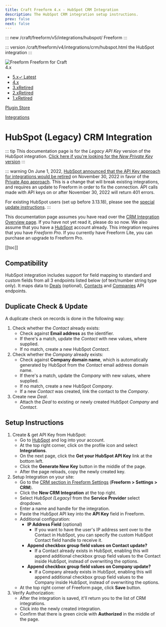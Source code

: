 ```yaml
---
title: Craft Freeform 4.x - HubSpot CRM Integration
description: The HubSpot CRM integration setup instructions.
prev: false
next: false
---
```


::: new /craft/freeform/v5/integrations/hubspot/
Freeform
:::

::: version /craft/freeform/v4/integrations/crm/hubspot.html
the HubSpot integration
:::

<meta property="og:image" content="https://docs.solspace.com/extras/social/craft/freeform/freeform.png" />

<div id="pr-heading">
    <img src="https://docs.solspace.com/extras/icons/products/freeform-icon.png" alt="Freeform" class="pr-image">
    <span class="pr-name">Freeform</span>
    <span class="pr-category">for Craft</span>
    <div class="pr-v-wrapper">
        <div class="pr-v">
            <span class="pr-v-v">4.x</span>
            <span class="pr-v-arrow arrow down"></span>
        </div>
        <ul class="pr-v-list">
            <li><a href="/craft/freeform/v5/">5.x<span class="pr-v-type pr-latest">✓ Latest</span></a></li>
            <li><a href="/craft/freeform/v4/">4.x</a></li>
            <li><a href="/craft/freeform/v3/">3.x<span class="pr-v-type pr-retired">Retired</span></a></li>
            <li><a href="/craft/freeform/v2/">2.x<span class="pr-v-type pr-retired">Retired</span></a></li>
            <li><a href="/craft/freeform/v1/">1.x<span class="pr-v-type pr-retired">Retired</span></a></li>
        </ul>
    </div>
    <div class="pr-buy">
        <a href="https://plugins.craftcms.com/freeform" class="button button-blue"><span class="external-url">Plugin Store</span></a>
    </div>
</div>

<span class="page-section"><a href="/craft/freeform/v4/integrations/">Integrations</a></span>

# HubSpot (Legacy) CRM Integration <Badge type="pro" text="Pro" />

::: tip
This documentation page is for the *Legacy API Key* version of the HubSpot integration.
[Click here if you're looking for the *New Private Key* version](hubspot.md)
:::

::: warning
On June 1, 2022, [HubSpot announced that the API Key approach for integrations would be retired](https://developers.hubspot.com/changelog/upcoming-api-key-sunset) on November 30, 2022 in favor of the [Private App approach](https://developers.hubspot.com/docs/api/private-apps). This is a change that will break existing integrations, and requires an update to Freeform in order to fix the connection. API calls made with API keys on or after November 30, 2022 will return 401 errors.

For existing HubSpot users (set up before 3.13.18), please see the [special update instructions](hubspot.md#_2022-private-key-update-instructions).
:::

This documentation page assumes you have read over the [CRM Integration Overview page](README.md). If you have not yet read it, please do so now. We also assume that you have a [HubSpot](http://hubspot.com) account already. This integration requires that you have *Freeform Pro*. If you currently have Freeform Lite, you can purchase an upgrade to Freeform Pro.


[[toc]]


## Compatibility

HubSpot integration includes support for field mapping to standard and custom fields from all 3 endpoints listed below (of text/number string type only). It maps data to [Deals](http://developers.hubspot.com/docs/methods/deals/deals_overview) (optional), [Contacts](http://developers.hubspot.com/docs/methods/contacts/contacts-overview) and [Companies](http://developers.hubspot.com/docs/methods/companies/companies-overview) API endpoints.


## Duplicate Check & Update

A duplicate check on records is done in the following way:

1. Check whether the *Contact* already exists:
    - Check against **Email address** as the identifier.
    - If there's a match, update the *Contact* with new values, where supplied.
    - If no match, create a new HubSpot *Contact*.
2. Check whether the *Company* already exists:
    - Check against **Company domain name**, which is automatically generated by HubSpot from the *Contact* email address domain name.
    - If there's a match, update the *Company* with new values, where supplied.
    - If no match, create a new HubSpot *Company*.
    - If a new *Contact* was created, link the contact to the *Company*.
3. Create new *Deal*.
    - Attach the *Deal* to existing or newly created HubSpot *Company* and *Contact*.


## Setup Instructions

1. Create & get API Key from HubSpot:
    - Go to [HubSpot](http://hubspot.com) and log into your account.
    - At the top right corner, click on the profile icon and select **Integrations**.
    - On the next page, click the **Get your HubSpot API Key** link at the bottom left.
    - Click the **Generate New Key** button in the middle of the page.
    - After the page reloads, copy the newly created key.
2. Setup Integration on your site:
    - Go to the [CRM section in Freeform Settings](../../setup/settings.md#crm) (**Freeform > Settings > CRM**).
    - Click the **New CRM Integration** at the top right.
    - Select *HubSpot (Legacy)* from the **Service Provider** select dropdown.
    - Enter a name and handle for the integration.
    - Paste the HubSpot API key into the **API Key** field in Freeform.
    - Additional configuration:
        - **IP Address Field** (optional)
            - If you want to have the user's IP address sent over to the Contact in HubSpot, you can specify the custom HubSpot Contact field handle to receive it.
        - **Append checkbox group field values on Contact update?**
            - If a Contact already exists in HubSpot, enabling this will append additional checkbox group field values to the Contact inside HubSpot, instead of overwriting the options.
        - **Append checkbox group field values on Company update?**
            - If a Company already exists in HubSpot, enabling this will append additional checkbox group field values to the Company inside HubSpot, instead of overwriting the options.
    - At the top right corner of Freeform page, click **Save** button.
3. Verify Authorization:
    - After the integration is saved, it'll return you to the list of CRM integrations.
    - Click into the newly created integration.
    - Confirm that there is green circle with **Authorized** in the middle of the page.